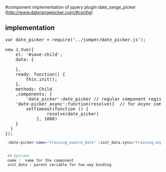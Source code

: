 #component implementation of jquery plugin date_range_picker (http://www.daterangepicker.com/#config)

## implementation 
<pre>
var date_picker = require('../jumper/date_picker.js');

new J.Vue({
	el: '#save-child',
	data: {
		
	},
	ready: function() {
		this.init();
	},
	methods: Child
	,components: {
		'date_picker':date_picker // regular component registration
    'date-picker_async':function(resolve){  // for Async component registration
    	setTimeout(function () {
			    resolve(date_picker)
			}, 1000)
    }
  }
});
</pre>

````sh
 <date-picker name="training_expire_date" :init_data.sync="training.expire_date" ></date-picker>


 ## @params
 name :  name for the component
 init_data : parent variable for two way binding